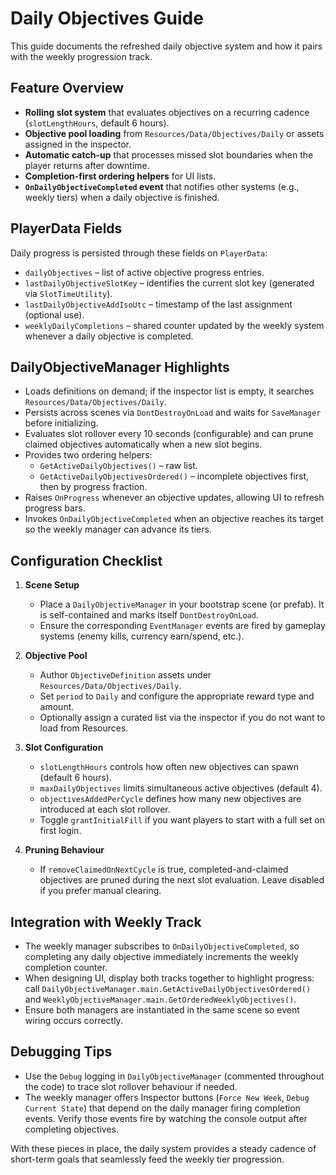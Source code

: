 # Daily Objectives Guide

This guide documents the refreshed daily objective system and how it pairs with the weekly progression track.

## Feature Overview

- **Rolling slot system** that evaluates objectives on a recurring cadence (`slotLengthHours`, default 6 hours).
- **Objective pool loading** from `Resources/Data/Objectives/Daily` or assets assigned in the inspector.
- **Automatic catch-up** that processes missed slot boundaries when the player returns after downtime.
- **Completion-first ordering helpers** for UI lists.
- **`OnDailyObjectiveCompleted` event** that notifies other systems (e.g., weekly tiers) when a daily objective is finished.

## PlayerData Fields

Daily progress is persisted through these fields on `PlayerData`:

- `dailyObjectives` – list of active objective progress entries.
- `lastDailyObjectiveSlotKey` – identifies the current slot key (generated via `SlotTimeUtility`).
- `lastDailyObjectiveAddIsoUtc` – timestamp of the last assignment (optional use).
- `weeklyDailyCompletions` – shared counter updated by the weekly system whenever a daily objective is completed.

## DailyObjectiveManager Highlights

- Loads definitions on demand; if the inspector list is empty, it searches `Resources/Data/Objectives/Daily`.
- Persists across scenes via `DontDestroyOnLoad` and waits for `SaveManager` before initializing.
- Evaluates slot rollover every 10 seconds (configurable) and can prune claimed objectives automatically when a new slot begins.
- Provides two ordering helpers:
  - `GetActiveDailyObjectives()` – raw list.
  - `GetActiveDailyObjectivesOrdered()` – incomplete objectives first, then by progress fraction.
- Raises `OnProgress` whenever an objective updates, allowing UI to refresh progress bars.
- Invokes `OnDailyObjectiveCompleted` when an objective reaches its target so the weekly manager can advance its tiers.

## Configuration Checklist

1. **Scene Setup**
   - Place a `DailyObjectiveManager` in your bootstrap scene (or prefab). It is self-contained and marks itself `DontDestroyOnLoad`.
   - Ensure the corresponding `EventManager` events are fired by gameplay systems (enemy kills, currency earn/spend, etc.).

2. **Objective Pool**
   - Author `ObjectiveDefinition` assets under `Resources/Data/Objectives/Daily`.
   - Set `period` to `Daily` and configure the appropriate reward type and amount.
   - Optionally assign a curated list via the inspector if you do not want to load from Resources.

3. **Slot Configuration**
   - `slotLengthHours` controls how often new objectives can spawn (default 6 hours).
   - `maxDailyObjectives` limits simultaneous active objectives (default 4).
   - `objectivesAddedPerCycle` defines how many new objectives are introduced at each slot rollover.
   - Toggle `grantInitialFill` if you want players to start with a full set on first login.

4. **Pruning Behaviour**
   - If `removeClaimedOnNextCycle` is true, completed-and-claimed objectives are pruned during the next slot evaluation. Leave disabled if you prefer manual clearing.

## Integration with Weekly Track

- The weekly manager subscribes to `OnDailyObjectiveCompleted`, so completing any daily objective immediately increments the weekly completion counter.
- When designing UI, display both tracks together to highlight progress: call `DailyObjectiveManager.main.GetActiveDailyObjectivesOrdered()` and `WeeklyObjectiveManager.main.GetOrderedWeeklyObjectives()`.
- Ensure both managers are instantiated in the same scene so event wiring occurs correctly.

## Debugging Tips

- Use the `Debug` logging in `DailyObjectiveManager` (commented throughout the code) to trace slot rollover behaviour if needed.
- The weekly manager offers Inspector buttons (`Force New Week`, `Debug Current State`) that depend on the daily manager firing completion events. Verify those events fire by watching the console output after completing objectives.

With these pieces in place, the daily system provides a steady cadence of short-term goals that seamlessly feed the weekly tier progression.
